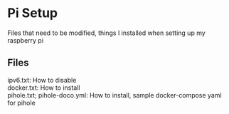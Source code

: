 # Pi Setup

Files that need to be modified, things I installed when setting up my raspberry pi

## Files

ipv6.txt: How to disable  
docker.txt: How to install  
pihole.txt; pihole-doco.yml: How to install, sample docker-compose yaml for pihole  
